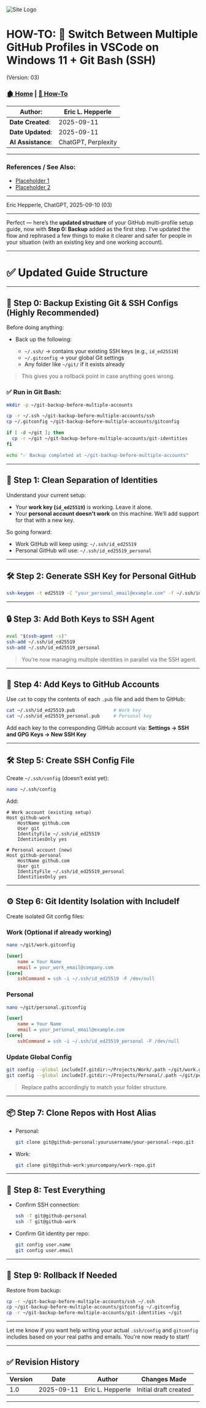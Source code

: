 <!-- 🔗 Custom Stylesheet -->
<link rel="stylesheet" href="/_css/main.css">

<!-- 🖼️ Site Logo -->
![Site Logo](/_pix/logos/2022_ElijahStreams-Logo_Hz-FullColor_226x29.png)

<!-- 📝 Title -->
# HOW-TO: 📘 Switch Between Multiple GitHub Profiles in VSCode on Windows 11 + Git Bash (SSH)
(Version: 03)

<!-- 🧭 Navigation -->
### [🏚️ Home](../README.md) | [📁 How-To](index.md)

<!-- 👤 Metadata -->
| **Author**:        | Eric L. Hepperle    |
| ------------------ | ------------------- |
| **Date Created**:  | 2025-09-11          |
| **Date Updated**:  | 2025-09-11          |
| **AI Assistance**: | ChatGPT, Perplexity |

---

<!-- 📚 References (Optional) -->
### References / See Also:

- [Placeholder 1](#)
- [Placeholder 2](#)

---

<!-- 🔍 Content Section Heading -->
Eric Hepperle, ChatGPT, 2025-09-10  (03)


----


Perfect — here’s the **updated structure** of your GitHub multi-profile setup guide, now with **Step 0: Backup** added as the first step. I’ve updated the flow and rephrased a few things to make it clearer and safer for people in your situation (with an existing key and one working account).

---

# ✅ Updated Guide Structure

---

## 🔢 Step 0: Backup Existing Git & SSH Configs (Highly Recommended)

Before doing anything:

* Back up the following:

  * `~/.ssh/` → contains your existing SSH keys (e.g., `id_ed25519`)
  * `~/.gitconfig` → your global Git settings
  * Any folder like `~/git/` if it exists already

> This gives you a rollback point in case anything goes wrong.

### ✅ Run in Git Bash:

```bash
mkdir -p ~/git-backup-before-multiple-accounts

cp -r ~/.ssh ~/git-backup-before-multiple-accounts/ssh
cp ~/.gitconfig ~/git-backup-before-multiple-accounts/gitconfig

if [ -d ~/git ]; then
  cp -r ~/git ~/git-backup-before-multiple-accounts/git-identities
fi

echo "✅ Backup completed at ~/git-backup-before-multiple-accounts"
```

---

## 🧼 Step 1: Clean Separation of Identities

Understand your current setup:

* Your **work key (`id_ed25519`)** is working. Leave it alone.
* Your **personal account doesn't work** on this machine. We’ll add support for that with a new key.

So going forward:

* Work GitHub will keep using: `~/.ssh/id_ed25519`
* Personal GitHub will use: `~/.ssh/id_ed25519_personal`

---

## 🛠️ Step 2: Generate SSH Key for Personal GitHub

```bash
ssh-keygen -t ed25519 -C "your_personal_email@example.com" -f ~/.ssh/id_ed25519_personal
```

---

## 🔒 Step 3: Add Both Keys to SSH Agent

```bash
eval "$(ssh-agent -s)"
ssh-add ~/.ssh/id_ed25519
ssh-add ~/.ssh/id_ed25519_personal
```

> You're now managing multiple identities in parallel via the SSH agent.

---

## 🧭 Step 4: Add Keys to GitHub Accounts

Use `cat` to copy the contents of each `.pub` file and add them to GitHub:

```bash
cat ~/.ssh/id_ed25519.pub              # Work key
cat ~/.ssh/id_ed25519_personal.pub     # Personal key
```

Add each key to the corresponding GitHub account via:
**Settings → SSH and GPG Keys → New SSH Key**

---

## 🛠️ Step 5: Create SSH Config File

Create `~/.ssh/config` (doesn’t exist yet):

```bash
nano ~/.ssh/config
```

Add:

```ssh
# Work account (existing setup)
Host github-work
    HostName github.com
    User git
    IdentityFile ~/.ssh/id_ed25519
    IdentitiesOnly yes

# Personal account (new)
Host github-personal
    HostName github.com
    User git
    IdentityFile ~/.ssh/id_ed25519_personal
    IdentitiesOnly yes
```

---

## ⚙️ Step 6: Git Identity Isolation with IncludeIf

Create isolated Git config files:

### Work (Optional if already working)

```bash
nano ~/git/work.gitconfig
```

```ini
[user]
    name = Your Name
    email = your_work_email@company.com
[core]
    sshCommand = ssh -i ~/.ssh/id_ed25519 -F /dev/null
```

### Personal

```bash
nano ~/git/personal.gitconfig
```

```ini
[user]
    name = Your Name
    email = your_personal_email@example.com
[core]
    sshCommand = ssh -i ~/.ssh/id_ed25519_personal -F /dev/null
```

### Update Global Config

```bash
git config --global includeIf.gitdir:~/Projects/Work/.path ~/git/work.gitconfig
git config --global includeIf.gitdir:~/Projects/Personal/.path ~/git/personal.gitconfig
```

> Replace paths accordingly to match your folder structure.

---

## 📦 Step 7: Clone Repos with Host Alias

* Personal:

  ```bash
  git clone git@github-personal:yourusername/your-personal-repo.git
  ```

* Work:

  ```bash
  git clone git@github-work:yourcompany/work-repo.git
  ```

---

## 🧪 Step 8: Test Everything

* Confirm SSH connection:

  ```bash
  ssh -T git@github-personal
  ssh -T git@github-work
  ```

* Confirm Git identity per repo:

  ```bash
  git config user.name
  git config user.email
  ```

---

## 🔁 Step 9: Rollback If Needed

Restore from backup:

```bash
cp -r ~/git-backup-before-multiple-accounts/ssh ~/.ssh
cp ~/git-backup-before-multiple-accounts/gitconfig ~/.gitconfig
cp -r ~/git-backup-before-multiple-accounts/git-identities ~/git
```

---

Let me know if you want help writing your actual `.ssh/config` and `gitconfig` includes based on your real paths and emails. You're now ready to start!


---

## ✅ Revision History

| Version | Date       | Author           | Changes Made          |
| ------- | ---------- | ---------------- | --------------------- |
| 1.0     | 2025-09-11 | Eric L. Hepperle | Initial draft created |

---
